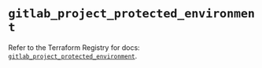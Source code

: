 # `gitlab_project_protected_environment`

Refer to the Terraform Registry for docs: [`gitlab_project_protected_environment`](https://registry.terraform.io/providers/gitlabhq/gitlab/18.4.0/docs/resources/project_protected_environment).

